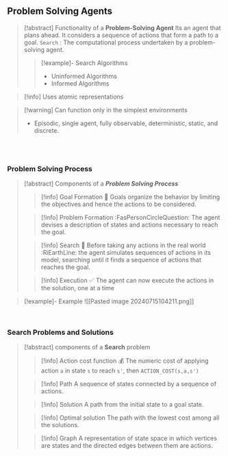 ## Problem Solving Agents
>[!abstract] Functionality of a **Problem-Solving Agent**
>Its an agent that plans ahead. It considers a sequence of actions that form a path to a goal.
>`Search` :  The computational process undertaken by a problem-solving agent.
>>[!example]- Search Algorithms
>>- Uninformed Algorithms
>>- Informed Algorithms

>[!info] Uses atomic representations

>[!warning] Can function only in the simplest environments
>- Episodic, single agent, fully observable, deterministic, static, and discrete.

<br>
<br>

### Problem Solving Process
>[!abstract] Components of a ***Problem Solving Process***
>>[!info] Goal Formation 🥅
>>Goals organize the behavior by limiting the objectives and hence the actions to be considered.
>
>>[!info] Problem Formation :FasPersonCircleQuestion:
>>The agent devises a description of states and actions necessary to reach the goal.
>
>>[!info] Search 🔎 
>>Before taking any actions in the real world :RiEarthLine: the agent simulates sequences of actions in its model, searching until it finds a sequence of actions that reaches the goal.
>
>>[!info] Execution ✅ 
>>The agent can now execute the actions in the solution, one at a time

>[!example]- Example 
>![[Pasted image 20240715104211.png]]

<br>

### Search Problems and Solutions
>[!abstract] components of a **Search** problem
>>[!info] Action cost function 💰 
>>The numeric cost of applying action `a` in state `s` to reach `s'`, then `ACTION_COST(s,a,s')`
>
>>[!info] Path
>>A sequence of states connected by a sequence of actions.
>
>>[!info] Solution
>>A path from the initial state to a goal state.
>
>>[!info] Optimal solution
>>The path with the lowest cost among all the solutions.
>
>>[!info] Graph 
>>A representation of state space in which vertices are states and the directed edges between them are actions.


